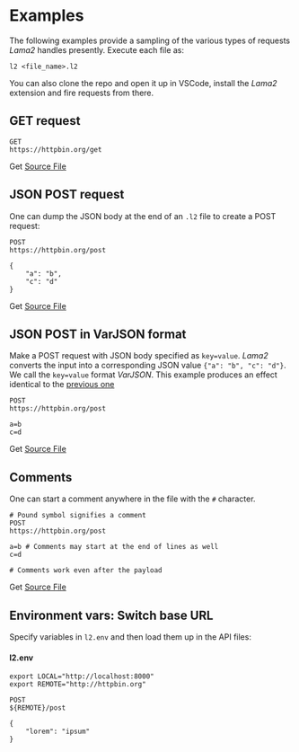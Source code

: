 # Examples

The following examples provide a sampling of
the various types of requests *Lama2* handles
presently. Execute each file as:

```
l2 <file_name>.l2
```

You can also clone the repo and open it up in
VSCode, install the *Lama2* extension and fire
requests from there.

## GET request

```
GET
https://httpbin.org/get
```
Get [Source File](https://github.com/HexmosTech/Lama2/examples/0000_sample_get.l2)

## JSON POST request

One can dump the JSON body at the end of an `.l2` file to create a POST request:

```
POST
https://httpbin.org/post

{
    "a": "b",
    "c": "d"
}
```
Get [Source File](https://github.com/HexmosTech/Lama2/examples/0002_sample_post.l2)

## JSON POST in VarJSON format

Make a POST request with JSON body specified
as `key=value`. *Lama2* converts the input into
a corresponding JSON value `{"a": "b", "c": "d"}`. We call the `key=value` format *VarJSON*. This example produces an effect identical to the [previous one](#basic-json-post)

```
POST
https://httpbin.org/post

a=b
c=d
```
Get [Source File](https://github.com/HexmosTech/Lama2/examples/0001_sample_post_varjson.l2)

## Comments

One can start a comment anywhere in the file
with the `#` character.

```
# Pound symbol signifies a comment
POST
https://httpbin.org/post

a=b # Comments may start at the end of lines as well
c=d

# Comments work even after the payload
```
Get [Source File](https://github.com/HexmosTech/Lama2/examples/0003_comment.l2)

## Environment vars: Switch base URL

Specify variables in `l2.env` and then load
them up in the API files:

#### l2.env

```
export LOCAL="http://localhost:8000"
export REMOTE="http://httpbin.org"
```

```
POST
${REMOTE}/post

{
    "lorem": "ipsum"
}
```